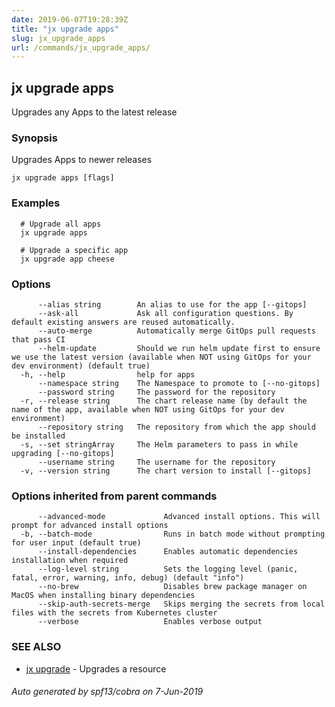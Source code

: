 ```yaml
---
date: 2019-06-07T19:28:39Z
title: "jx upgrade apps"
slug: jx_upgrade_apps
url: /commands/jx_upgrade_apps/
---
```

## jx upgrade apps

Upgrades any Apps to the latest release

### Synopsis

Upgrades Apps to newer releases

```
jx upgrade apps [flags]
```

### Examples

```
  # Upgrade all apps
  jx upgrade apps
  
  # Upgrade a specific app
  jx upgrade app cheese
```

### Options

```
      --alias string        An alias to use for the app [--gitops]
      --ask-all             Ask all configuration questions. By default existing answers are reused automatically.
      --auto-merge          Automatically merge GitOps pull requests that pass CI
      --helm-update         Should we run helm update first to ensure we use the latest version (available when NOT using GitOps for your dev environment) (default true)
  -h, --help                help for apps
      --namespace string    The Namespace to promote to [--no-gitops]
      --password string     The password for the repository
  -r, --release string      The chart release name (by default the name of the app, available when NOT using GitOps for your dev environment)
      --repository string   The repository from which the app should be installed
  -s, --set stringArray     The Helm parameters to pass in while upgrading [--no-gitops]
      --username string     The username for the repository
  -v, --version string      The chart version to install [--gitops]
```

### Options inherited from parent commands

```
      --advanced-mode             Advanced install options. This will prompt for advanced install options
  -b, --batch-mode                Runs in batch mode without prompting for user input (default true)
      --install-dependencies      Enables automatic dependencies installation when required
      --log-level string          Sets the logging level (panic, fatal, error, warning, info, debug) (default "info")
      --no-brew                   Disables brew package manager on MacOS when installing binary dependencies
      --skip-auth-secrets-merge   Skips merging the secrets from local files with the secrets from Kubernetes cluster
      --verbose                   Enables verbose output
```

### SEE ALSO

* [jx upgrade](/commands/jx_upgrade/)	 - Upgrades a resource

###### Auto generated by spf13/cobra on 7-Jun-2019
